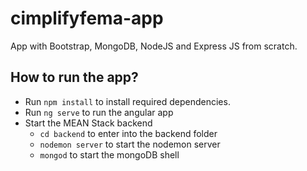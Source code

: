# cimplifyfema-app
App with Bootstrap, MongoDB, NodeJS and Express JS from scratch.





## How to run the app?
- Run `npm install` to install required dependencies.
- Run `ng serve` to run the angular app
- Start the MEAN Stack backend
  - `cd backend` to enter into the backend folder
  - `nodemon server` to start the nodemon server
  - `mongod` to start the mongoDB shell
